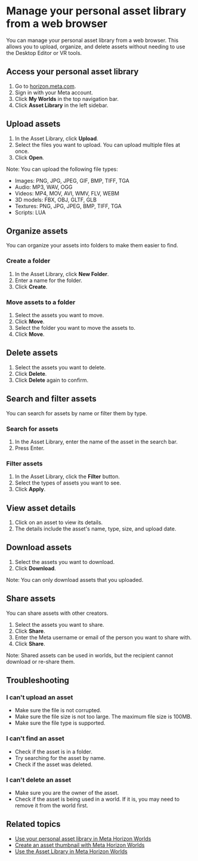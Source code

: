 # Manage your personal asset library from a web browser

You can manage your personal asset library from a web browser. This allows you to upload, organize, and delete assets without needing to use the Desktop Editor or VR tools.

## Access your personal asset library

1. Go to [horizon.meta.com](https://horizon.meta.com/).
2. Sign in with your Meta account.
3. Click **My Worlds** in the top navigation bar.
4. Click **Asset Library** in the left sidebar.

## Upload assets

1. In the Asset Library, click **Upload**.
2. Select the files you want to upload. You can upload multiple files at once.
3. Click **Open**.

Note: You can upload the following file types:
- Images: PNG, JPG, JPEG, GIF, BMP, TIFF, TGA
- Audio: MP3, WAV, OGG
- Videos: MP4, MOV, AVI, WMV, FLV, WEBM
- 3D models: FBX, OBJ, GLTF, GLB
- Textures: PNG, JPG, JPEG, BMP, TIFF, TGA
- Scripts: LUA

## Organize assets

You can organize your assets into folders to make them easier to find.

### Create a folder

1. In the Asset Library, click **New Folder**.
2. Enter a name for the folder.
3. Click **Create**.

### Move assets to a folder

1. Select the assets you want to move.
2. Click **Move**.
3. Select the folder you want to move the assets to.
4. Click **Move**.

## Delete assets

1. Select the assets you want to delete.
2. Click **Delete**.
3. Click **Delete** again to confirm.

## Search and filter assets

You can search for assets by name or filter them by type.

### Search for assets

1. In the Asset Library, enter the name of the asset in the search bar.
2. Press Enter.

### Filter assets

1. In the Asset Library, click the **Filter** button.
2. Select the types of assets you want to see.
3. Click **Apply**.

## View asset details

1. Click on an asset to view its details.
2. The details include the asset's name, type, size, and upload date.

## Download assets

1. Select the assets you want to download.
2. Click **Download**.

Note: You can only download assets that you uploaded.

## Share assets

You can share assets with other creators.

1. Select the assets you want to share.
2. Click **Share**.
3. Enter the Meta username or email of the person you want to share with.
4. Click **Share**.

Note: Shared assets can be used in worlds, but the recipient cannot download or re-share them.

## Troubleshooting

### I can't upload an asset

- Make sure the file is not corrupted.
- Make sure the file size is not too large. The maximum file size is 100MB.
- Make sure the file type is supported.

### I can't find an asset

- Check if the asset is in a folder.
- Try searching for the asset by name.
- Check if the asset was deleted.

### I can't delete an asset

- Make sure you are the owner of the asset.
- Check if the asset is being used in a world. If it is, you may need to remove it from the world first.

## Related topics

- [Use your personal asset library in Meta Horizon Worlds](https://developers.meta.com/horizon-worlds/learn/documentation/vr-creation/getting-started/use-your-personal-asset-library-in-meta-horizon-worlds)
- [Create an asset thumbnail with Meta Horizon Worlds](https://developers.meta.com/horizon-worlds/learn/documentation/vr-creation/getting-started/create-an-asset-thumbnail-with-meta-horizon-worlds)
- [Use the Asset Library in Meta Horizon Worlds](https://developers.meta.com/horizon-worlds/learn/documentation/vr-creation/getting-started/use-the-asset-library-in-meta-horizon-worlds)
